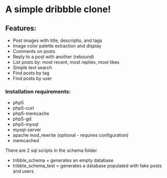# A simple dribbble clone!

## Features:

* Post images with title, descriptio, and tags
* Image color palette extraction and display
* Comments on posts
* Reply to a post with another (rebound)
* List posts by: most recent, most replies, most likes
* Simple text search
* Find posts by tag
* Find posts by user


### Installation requirements:

* php5
* php5-curl
* php5-memcache
* php5-gd
* php5-mysql
* mysql-server
* apache mod_rewrite (optional - requires configuration)
* memcached


There are 2 sql scripts in the schema folder.
* tribble_schema = generates an empty database
* tribble_schema_test = generates a database populated with fake posts and users